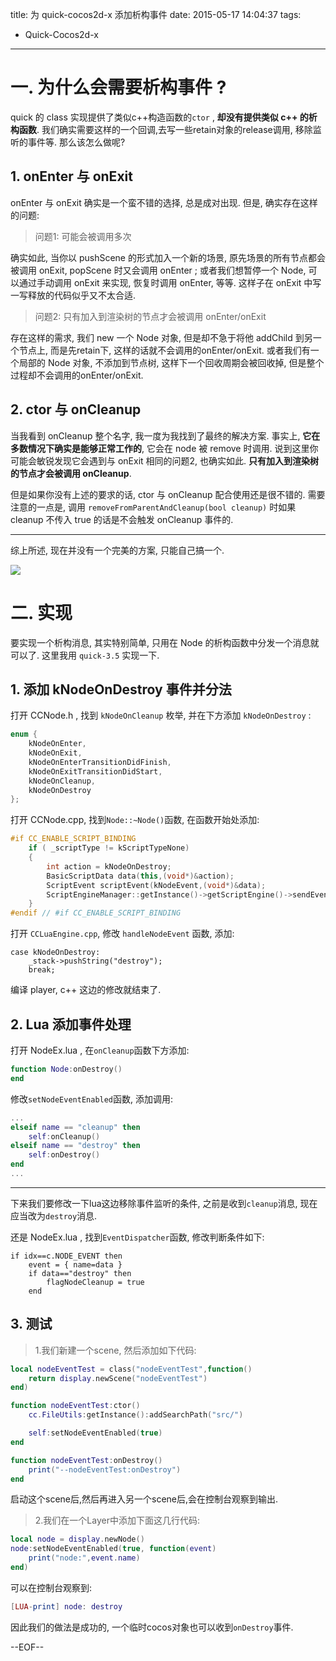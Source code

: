 title: 为 quick-cocos2d-x 添加析构事件
date: 2015-05-17 14:04:37
tags:
- Quick-Cocos2d-x
---

# 一. 为什么会需要析构事件 ?

quick 的 class 实现提供了类似c++构造函数的`ctor` , **却没有提供类似 c++ 的析构函数**. 我们确实需要这样的一个回调,去写一些retain对象的release调用, 移除监听的事件等. 那么该怎么做呢?

<!-- more -->

## 1. onEnter 与 onExit

onEnter 与 onExit 确实是一个蛮不错的选择, 总是成对出现. 但是, 确实存在这样的问题:

> 问题1: 可能会被调用多次

确实如此, 当你以 pushScene 的形式加入一个新的场景, 原先场景的所有节点都会被调用 onExit, popScene 时又会调用 onEnter ; 或者我们想暂停一个 Node, 可以通过手动调用 onExit 来实现, 恢复时调用 onEnter, 等等. 这样子在 onExit 中写一写释放的代码似乎又不太合适.

> 问题2: 只有加入到渲染树的节点才会被调用 onEnter/onExit

存在这样的需求, 我们 new 一个 Node 对象, 但是却不急于将他 addChild 到另一个节点上, 而是先retain下, 这样的话就不会调用的onEnter/onExit. 或者我们有一个局部的 Node 对象, 不添加到节点树, 这样下一个回收周期会被回收掉, 但是整个过程却不会调用的onEnter/onExit.


## 2. ctor 与 onCleanup

当我看到 onCleanup 整个名字, 我一度为我找到了最终的解决方案. 事实上, **它在多数情况下确实是能够正常工作的**, 它会在 node 被 remove 时调用. 说到这里你可能会敏锐发现它会遇到与 onExit 相同的问题2, 也确实如此. **只有加入到渲染树的节点才会被调用 onCleanup**.

但是如果你没有上述的要求的话, ctor 与 onCleanup 配合使用还是很不错的. 需要注意的一点是, 调用 `removeFromParentAndCleanup(bool cleanup)` 时如果 cleanup 不传入 true 的话是不会触发 onCleanup 事件的.

---

综上所述, 现在并没有一个完美的方案, 只能自己搞一个.

![][4]

# 二. 实现

要实现一个析构消息, 其实特别简单, 只用在 Node 的析构函数中分发一个消息就可以了. 这里我用 `quick-3.5` 实现一下.

## 1. 添加 kNodeOnDestroy 事件并分法

打开 CCNode.h , 找到 `kNodeOnCleanup` 枚举, 并在下方添加 `kNodeOnDestroy` :

```c++
enum {
    kNodeOnEnter,
    kNodeOnExit,
    kNodeOnEnterTransitionDidFinish,
    kNodeOnExitTransitionDidStart,
    kNodeOnCleanup,
    kNodeOnDestroy
};
```
打开 CCNode.cpp, 找到`Node::~Node()`函数, 在函数开始处添加:
```c++
#if CC_ENABLE_SCRIPT_BINDING
    if ( _scriptType != kScriptTypeNone)
    {
        int action = kNodeOnDestroy;
        BasicScriptData data(this,(void*)&action);
        ScriptEvent scriptEvent(kNodeEvent,(void*)&data);
        ScriptEngineManager::getInstance()->getScriptEngine()->sendEvent(&scriptEvent);
    }
#endif // #if CC_ENABLE_SCRIPT_BINDING
```
打开 `CCLuaEngine.cpp`, 修改 `handleNodeEvent` 函数, 添加:
```
case kNodeOnDestroy:
    _stack->pushString("destroy");
    break;
```

编译 player, c++ 这边的修改就结束了.

## 2. Lua 添加事件处理

打开 NodeEx.lua , 在`onCleanup`函数下方添加:
```lua
function Node:onDestroy()
end
```

修改`setNodeEventEnabled`函数, 添加调用:
```lua
...
elseif name == "cleanup" then
    self:onCleanup()
elseif name == "destroy" then
    self:onDestroy()
end
...
```

---
下来我们要修改一下lua这边移除事件监听的条件, 之前是收到`cleanup`消息, 现在应当改为`destroy`消息.

还是 NodeEx.lua , 找到`EventDispatcher`函数, 修改判断条件如下:
```
if idx==c.NODE_EVENT then
    event = { name=data }
    if data=="destroy" then
        flagNodeCleanup = true
    end
```

## 3. 测试

> 1.我们新建一个scene, 然后添加如下代码:

```lua
local nodeEventTest = class("nodeEventTest",function()
    return display.newScene("nodeEventTest")
end)

function nodeEventTest:ctor()
    cc.FileUtils:getInstance():addSearchPath("src/")

    self:setNodeEventEnabled(true)
end

function nodeEventTest:onDestroy()
    print("--nodeEventTest:onDestroy")
end
```

启动这个scene后,然后再进入另一个scene后,会在控制台观察到输出.


> 2.我们在一个Layer中添加下面这几行代码:

```lua
local node = display.newNode()
node:setNodeEventEnabled(true, function(event)
    print("node:",event.name)
end)
```

可以在控制台观察到:
```lua
[LUA-print] node: destroy
```

因此我们的做法是成功的, 一个临时cocos对象也可以收到`onDestroy`事件.

--EOF--

[4]: /img/22015-04-19-001.jpg


